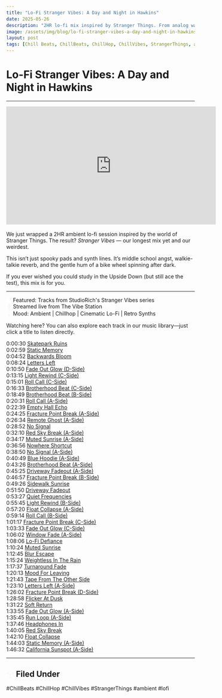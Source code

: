```yaml
---
title: "Lo-Fi Stranger Vibes: A Day and Night in Hawkins"
date: 2025-05-26
description: "2HR lo-fi mix inspired by Stranger Things. From analog warmth to otherworldly chill."
image: /assets/img/blog/lo-fi-stranger-vibes-a-day-and-night-in-hawkins.webp
layout: post
tags: [Chill Beats, ChillBeats, ChillHop, ChillVibes, StrangerThings, ambient, lo-fi]
---
```


# Lo-Fi Stranger Vibes: A Day and Night in Hawkins

---

<iframe width="560" height="315" src="https://www.youtube.com/embed/3_U9pLLI6Tk?si=Lr2iOkhznKm96Lnm" title="YouTube video player" frameborder="0" allow="accelerometer; autoplay; clipboard-write; encrypted-media; gyroscope; picture-in-picture; web-share" referrerpolicy="strict-origin-when-cross-origin" allowfullscreen></iframe>

<p>We just wrapped a 2HR ambient lo-fi session inspired by the world of Stranger Things. The result? <em>Stranger Vibes</em> — our longest mix yet and our weirdest.</p>
<p>This isn’t just spooky pads and synth lines. It’s middle school angst, walkie-talkie reverb, and the gentle hum of a bike wheel spinning after dark.</p>
<p>If you ever wished you could study in the Upside Down (but still ace the test), this mix is for you.</p>

---
<p>
<img src="/assets/icons/headphones.svg" alt="Headphones icon" style="width: 1em; vertical-align: middle;" /> Featured: Tracks from StudioRich's Stranger Vibes series<br>
<img src="/assets/icons/mic.svg" alt="Mic icon" style="width: 1em; vertical-align: middle;" /> Streamed live from The Vibe Station<br>
<img src="/assets/icons/lightbulb.svg" alt="Lightbulb icon" style="width: 1em; vertical-align: middle;" /> Mood: Ambient | Chillhop | Cinematic Lo-Fi | Retro Synths<br>
</p>
<p>Watching here? You can also explore each track in our music library—just click a title to listen directly.</p>

<p>
0:00:30 <a href="/tracks/skatepark-ruins/?autoplay=1">Skatepark Ruins</a><br>
0:02:59 <a href="/tracks/static-memory/?autoplay=1">Static Memory</a><br>
0:04:52 <a href="/tracks/backwards-bloom/?autoplay=1">Backwards Bloom</a><br>
0:08:24 <a href="/tracks/letters-left/?autoplay=1">Letters Left</a><br>
0:10:50 <a href="/tracks/fade-out-glow-s04/?autoplay=1">Fade Out Glow (D-Side)</a><br>
0:13:15 <a href="/tracks/light-rewind-s03/?autoplay=1">Light Rewind (C-Side)</a><br>
0:15:01 <a href="/tracks/roll-call-s03/?autoplay=1">Roll Call (C-Side)</a><br>
0:16:33 <a href="/tracks/brotherhood-beat-s03/?autoplay=1">Brotherhood Beat (C-Side)</a><br>
0:18:49 <a href="/tracks/brotherhood-beat-s02/?autoplay=1">Brotherhood Beat (B-Side)</a><br>
0:20:31 <a href="/tracks/roll-call-s01/?autoplay=1">Roll Call (A-Side)</a><br>
0:22:39 <a href="/tracks/empty-hall-echo/?autoplay=1">Empty Hall Echo</a><br>
0:24:25 <a href="/tracks/fracture-point-break-s01/?autoplay=1">Fracture Point Break (A-Side)</a><br>
0:26:34 <a href="/tracks/remote-ghost-s01/?autoplay=1">Remote Ghost (A-Side)</a><br>
0:28:52 <a href="/tracks/no-signal/?autoplay=1">No Signal</a><br>
0:32:10 <a href="/tracks/red-sky-break-s01/?autoplay=1">Red Sky Break (A-Side)</a><br>
0:34:17 <a href="/tracks/muted-sunrise-s01/?autoplay=1">Muted Sunrise (A-Side)</a><br>
0:36:56 <a href="/tracks/nowhere-shortcut/?autoplay=1">Nowhere Shortcut</a><br>
0:38:50 <a href="/tracks/no-signal-s01/?autoplay=1">No Signal (A-Side)</a><br>
0:40:49 <a href="/tracks/blue-hoodie-s01/?autoplay=1">Blue Hoodie (A-Side)</a><br>
0:43:26 <a href="/tracks/brotherhood-beat-s01/?autoplay=1">Brotherhood Beat (A-Side)</a><br>
0:45:25 <a href="/tracks/driveway-fadeout-s01/?autoplay=1">Driveway Fadeout (A-Side)</a><br>
0:46:57 <a href="/tracks/fracture-point-break-s02/?autoplay=1">Fracture Point Break (B-Side)</a><br>
0:49:26 <a href="/tracks/sidewalk-sunrise/?autoplay=1">Sidewalk Sunrise</a><br>
0:51:50 <a href="/tracks/driveway-fadeout/?autoplay=1">Driveway Fadeout</a><br>
0:53:27 <a href="/tracks/quiet-frequencies/?autoplay=1">Quiet Frequencies</a><br>
0:55:45 <a href="/tracks/light-rewind-s02/?autoplay=1">Light Rewind (B-Side)</a><br>
0:57:20 <a href="/tracks/float-collapse-s01/?autoplay=1">Float Collapse (A-Side)</a><br>
0:59:14 <a href="/tracks/roll-call-s02/?autoplay=1">Roll Call (B-Side)</a><br>
1:01:17 <a href="/tracks/fracture-point-break-s03/?autoplay=1">Fracture Point Break (C-Side)</a><br>
1:03:33 <a href="/tracks/fade-out-glow-s03/?autoplay=1">Fade Out Glow (C-Side)</a><br>
1:06:02 <a href="/tracks/window-fade-s01/?autoplay=1">Window Fade (A-Side)</a><br>
1:08:06 <a href="/tracks/lo-fi-defiance/?autoplay=1">Lo-Fi Defiance</a><br>
1:10:24 <a href="/tracks/muted-sunrise/?autoplay=1">Muted Sunrise</a><br>
1:12:45 <a href="/tracks/blur-escape/?autoplay=1">Blur Escape</a><br>
1:15:24 <a href="/tracks/weightless-in-the-rain/?autoplay=1">Weightless In The Rain</a><br>
1:17:37 <a href="/tracks/turnaround-fade/?autoplay=1">Turnaround Fade</a><br>
1:20:13 <a href="/tracks/mood-for-leaving/?autoplay=1">Mood For Leaving</a><br>
1:21:43 <a href="/tracks/tape-from-the-other-side/?autoplay=1">Tape From The Other Side</a><br>
1:23:10 <a href="/tracks/letters-left-s01/?autoplay=1">Letters Left (A-Side)</a><br>
1:26:02 <a href="/tracks/fracture-point-break-s04/?autoplay=1">Fracture Point Break (D-Side)</a><br>
1:28:58 <a href="/tracks/flicker-at-dusk/?autoplay=1">Flicker At Dusk</a><br>
1:31:22 <a href="/tracks/soft-return/?autoplay=1">Soft Return</a><br>
1:33:55 <a href="/tracks/fade-out-glow-s01/?autoplay=1">Fade Out Glow (A-Side)</a><br>
1:35:45 <a href="/tracks/run-loop-s01/?autoplay=1">Run Loop (A-Side)</a><br>
1:37:46 <a href="/tracks/headphones-in/?autoplay=1">Headphones In</a><br>
1:40:05 <a href="/tracks/red-sky-break/?autoplay=1">Red Sky Break</a><br>
1:42:10 <a href="/tracks/float-collapse-s01/?autoplay=1">Float Collapse</a><br>
1:44:03 <a href="/tracks/static-memory-s01/?autoplay=1">Static Memory (A-Side)</a><br>
1:46:32 <a href="/tracks/california-sunspot-s01/?autoplay=1">California Sunspot (A-Side)</a><br>
</p>

---

## <img src="/assets/icons/cube.svg" alt="Cube icon" style="width: 1em; vertical-align: middle;" /> Filed Under
#ChillBeats #ChillHop #ChillVibes #StrangerThings #ambient #lofi
